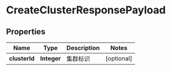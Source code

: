 
# CreateClusterResponsePayload

## Properties
Name | Type | Description | Notes
------------ | ------------- | ------------- | -------------
**clusterId** | **Integer** | 集群标识 |  [optional]



